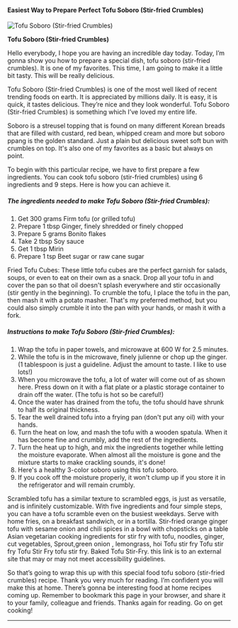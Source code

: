             

#### Easiest Way to Prepare Perfect Tofu Soboro (Stir-fried Crumbles)

![Tofu Soboro (Stir-fried Crumbles)](https://img-global.cpcdn.com/recipes/5575876323311616/751x532cq70/tofu-soboro-stir-fried-crumbles-recipe-main-photo.jpg)

**Tofu Soboro (Stir-fried Crumbles)**

Hello everybody, I hope you are having an incredible day today. Today, I’m gonna show you how to prepare a special dish, tofu soboro (stir-fried crumbles). It is one of my favorites. This time, I am going to make it a little bit tasty. This will be really delicious.

Tofu Soboro (Stir-fried Crumbles) is one of the most well liked of recent trending foods on earth. It is appreciated by millions daily. It is easy, it is quick, it tastes delicious. They’re nice and they look wonderful. Tofu Soboro (Stir-fried Crumbles) is something which I’ve loved my entire life.

Soboro is a streusel topping that is found on many different Korean breads that are filled with custard, red bean, whipped cream and more but soboro ppang is the golden standard. Just a plain but delicious sweet soft bun with crumbles on top. It's also one of my favorites as a basic but always on point.

To begin with this particular recipe, we have to first prepare a few ingredients. You can cook tofu soboro (stir-fried crumbles) using 6 ingredients and 9 steps. Here is how you can achieve it.

##### The ingredients needed to make Tofu Soboro (Stir-fried Crumbles):

1.  Get 300 grams Firm tofu (or grilled tofu)
2.  Prepare 1 tbsp Ginger, finely shredded or finely chopped
3.  Prepare 5 grams Bonito flakes
4.  Take 2 tbsp Soy sauce
5.  Get 1 tbsp Mirin
6.  Prepare 1 tsp Beet sugar or raw cane sugar

Fried Tofu Cubes: These little tofu cubes are the perfect garnish for salads, soups, or even to eat on their own as a snack. Drop all your tofu in and cover the pan so that oil doesn't splash everywhere and stir occasionally (stir gently in the beginning). To crumble the tofu, I place the tofu in the pan, then mash it with a potato masher. That's my preferred method, but you could also simply crumble it into the pan with your hands, or mash it with a fork.

##### Instructions to make Tofu Soboro (Stir-fried Crumbles):

1.  Wrap the tofu in paper towels, and microwave at 600 W for 2.5 minutes.
2.  While the tofu is in the microwave, finely julienne or chop up the ginger. (1 tablespoon is just a guideline. Adjust the amount to taste. I like to use lots!)
3.  When you microwave the tofu, a lot of water will come out of as shown here. Press down on it with a flat plate or a plastic storage container to drain off the water. (The tofu is hot so be careful!)
4.  Once the water has drained from the tofu, the tofu should have shrunk to half its original thickness.
5.  Tear the well drained tofu into a frying pan (don't put any oil) with your hands.
6.  Turn the heat on low, and mash the tofu with a wooden spatula. When it has become fine and crumbly, add the rest of the ingredients.
7.  Turn the heat up to high, and mix the ingredients together while letting the moisture evaporate. When almost all the moisture is gone and the mixture starts to make crackling sounds, it's done!
8.  Here's a healthy 3-color soboro using this tofu soboro.
9.  If you cook off the moisture properly, it won't clump up if you store it in the refrigerator and will remain crumbly.

Scrambled tofu has a similar texture to scrambled eggs, is just as versatile, and is infinitely customizable. With five ingredients and four simple steps, you can have a tofu scramble even on the busiest weekdays. Serve with home fries, on a breakfast sandwich, or in a tortilla. Stir-fried orange ginger tofu with sesame onion and chili spices in a bowl with chopsticks on a table Asian vegetarian cooking ingredients for stir fry with tofu, noodles, ginger, cut vegetables, Sprout,green onion , lemongrass, hoi Tofu stir fry Tofu stir fry Tofu Stir Fry tofu stir fry. Baked Tofu Stir-Fry. this link is to an external site that may or may not meet accessibility guidelines.

So that’s going to wrap this up with this special food tofu soboro (stir-fried crumbles) recipe. Thank you very much for reading. I’m confident you will make this at home. There’s gonna be interesting food at home recipes coming up. Remember to bookmark this page in your browser, and share it to your family, colleague and friends. Thanks again for reading. Go on get cooking!

* * *